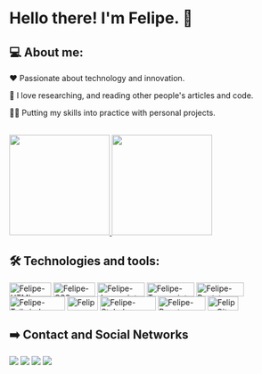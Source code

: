 # Hello there! I'm Felipe. :wave:	

## 💻 About me:

❤️	Passionate about technology and innovation.

📖  I love researching, and reading other people's articles and code.

👨‍💻  Putting my skills into practice with personal projects.


</br>
<div >
  <a href="https://github.com/FelipeFama">
   <img height="180em" src="https://github-readme-stats-sigma-five.vercel.app/api?username=FelipeFama&&show_icons=true&theme=radical&include_all_commits=true"/>
   <img height="180em" src="https://github-readme-stats-sigma-five.vercel.app/api/top-langs/?username=FelipeFama&layout=compact&langs_count=7&theme=radical"/>
  </a>
</div>  
  
 ## 🛠️ Technologies and tools:

  <div>
  <img align="center" height="25" width="75" alt="Felipe-HTML" src="https://img.shields.io/badge/HTML5-E34F26?style=for-the-badge&logo=html5&logoColor=white" />
  
  <img align="center" height="25" width="75" alt="Felipe-CSS" src="https://img.shields.io/badge/CSS3-1572B6?style=for-the-badge&logo=css3&logoColor=white" />
  
  <img align="center" height="25" width="85" alt="Felipe-Javascript" src="https://img.shields.io/badge/JavaScript-323330?style=for-the-badge&logo=javascript&logoColor=F7DF1E" />
  
  <img align="center" height="25" width="85" alt="Felipe-Typescript" src="https://img.shields.io/badge/TypeScript-007ACC?style=for-the-badge&logo=typescript&logoColor=white" />
  
  <img align="center" height="25" width="85" alt="Felipe-Bootstrap" src="https://img.shields.io/badge/Bootstrap-563D7C?style=for-the-badge&logo=bootstrap&logoColor=white" />
  
  <img align="center" height="25" width="100" alt="Felipe-Tailwindcss" src="https://img.shields.io/badge/Tailwind_CSS-38B2AC?style=for-the-badge&logo=tailwind-css&logoColor=white" />
  
  <img align="center" height="25" width="55" alt="Felipe-SASS" src="https://img.shields.io/badge/Sass-CC6699?style=for-the-badge&logo=sass&logoColor=white">
  
  <img align="center" height="25" width="100" alt="Felipe-Styled-Components" src="https://img.shields.io/badge/styled--components-DB7093?style=for-the-badge&logo=styled-components&logoColor=white">
  
  <img align="center" height="25" width="85" alt="Felipe-React" src="https://img.shields.io/badge/React-20232A?style=for-the-badge&logo=react&logoColor=61DAFB">
  
  <img align="center" height="25" width="55" alt="Felipe-Git" src="https://img.shields.io/badge/Git-E34F26?style=for-the-badge&logo=git&logoColor=white">
 </div>
  
  ## :arrow_right: Contact and Social Networks 
  <div > 
  <a href="https://www.instagram.com/lipeh.fama.dev/" target="_blank"><img src="https://img.shields.io/badge/-Instagram-%23E4405F?style=for-the-badge&logo=instagram&logoColor=white" target="_blank"></a> 
  <a href="https://www.linkedin.com/in/felipe-fama-595ab7195/" target="_blank"><img src="https://img.shields.io/badge/-LinkedIn-%230077B5?style=for-the-badge&logo=linkedin&logoColor=white" target="_blank"></a>
  <a href="https://discord.com/users/722976706347925515" target="_blank"><img src="https://img.shields.io/badge/Discord-7289DA?style=for-the-badge&logo=discord&logoColor=white" target="_blank"></a> 
  <a href="https://codepen.io/felipefama" target="_blank"><img src="https://img.shields.io/badge/CodePen-000000?style=for-the-badge&logo=CodePen&logoColor=white" target="_blank"></a> 
  
</div>



